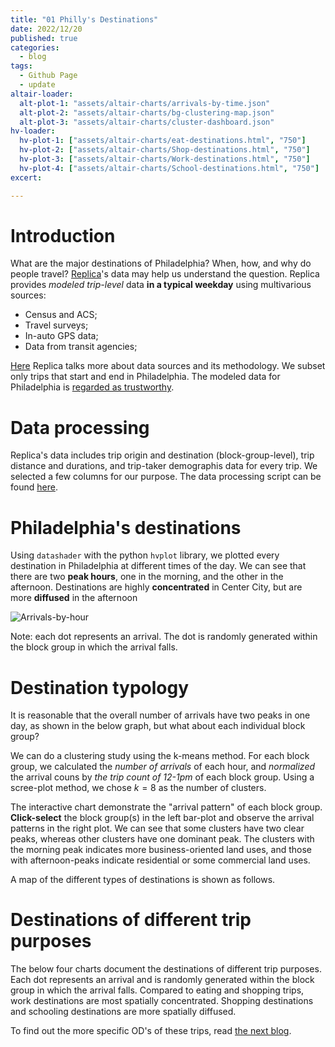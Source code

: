 ```yaml
---
title: "01 Philly's Destinations"
date: 2022/12/20
published: true
categories:
  - blog
tags:
  - Github Page
  - update
altair-loader:
  alt-plot-1: "assets/altair-charts/arrivals-by-time.json"
  alt-plot-2: "assets/altair-charts/bg-clustering-map.json"
  alt-plot-3: "assets/altair-charts/cluster-dashboard.json"
hv-loader:
  hv-plot-1: ["assets/altair-charts/eat-destinations.html", "750"]
  hv-plot-2: ["assets/altair-charts/Shop-destinations.html", "750"]
  hv-plot-3: ["assets/altair-charts/Work-destinations.html", "750"]
  hv-plot-4: ["assets/altair-charts/School-destinations.html", "750"]
excert:

---
```


# Introduction

What are the major destinations of Philadelphia? When, how, and why do people travel? [Replica](https://studio.replicahq.com/)'s data may help us understand the question. Replica provides *modeled* *trip-level* data **in a typical weekday** using multivarious sources:

- Census and ACS;
- Travel surveys;
- In-auto GPS data;
- Data from transit agencies;

[Here](http://help.replicahq.com/en/articles/6625924-north-atlantic-fall-2021-release-notes) Replica talks more about data sources and its methodology. We subset only trips that start and end in Philadelphia. The modeled data for Philadelphia is [regarded as trustworthy](http://help.replicahq.com/en/articles/4000393-replica-places-certainty-indicators-overview).

# Data processing

Replica's data includes trip origin and destination (block-group-level), trip distance and durations, and trip-taker demographis data for every trip. We selected a few columns for our purpose. The data processing script can be found [here](https://github.com/MUSA-550-Fall-2022/final-project-mobile_philly/blob/main/notebooks/data-preprocessing.py).

# Philadelphia's destinations

Using `datashader` with the python `hvplot` library, we plotted every destination in Philadelphia at different times of the day. We can see that there are two **peak hours**, one in the morning, and the other in the afternoon. Destinations are highly **concentrated** in Center City, but are more **diffused** in the afternoon

![Arrivals-by-hour](../../assets/gif/destination-by-hour.gif)

Note: each dot represents an arrival. The dot is randomly generated within the block group in which the arrival falls.

# Destination typology

It is reasonable that the overall number of arrivals have two peaks in one day, as shown in the below graph, but what about each individual block group? 

<div id="alt-plot-1"></div>

We can do a clustering study using the k-means method. For each block group, we calculated the *number of arrivals* of each hour, and *normalized* the arrival couns by *the trip count of 12-1pm* of each block group. Using a scree-plot method, we chose $k=8$ as the number of clusters.

<div id="alt-plot-3"></div>

The interactive chart demonstrate the "arrival pattern" of each block group. **Click-select** the block group(s) in the left bar-plot and observe the arrival patterns in the right plot. We can see that some clusters have two clear peaks, whereas other clusters have one dominant peak. The clusters with the morning peak indicates more business-oriented land uses, and those with afternoon-peaks indicate residential or some commercial land uses.

A map of the different types of destinations is shown as follows.

<div id="alt-plot-2"></div>

# Destinations of different trip purposes

The below four charts document the destinations of different trip purposes. Each dot represents an arrival and is randomly generated within the block group in which the arrival falls. Compared to eating and shopping trips, work destinations are most spatially concentrated. Shopping destinations and schooling destinations are more spatially diffused.

<div id="hv-plot-1"></div>
<div id="hv-plot-2"></div>
<div id="hv-plot-3"></div>
<div id="hv-plot-4"></div>

To find out the more specific OD's of these trips, read [the next blog](https://leejere.github.io/mobile-philly/2-trip-netflows/).

